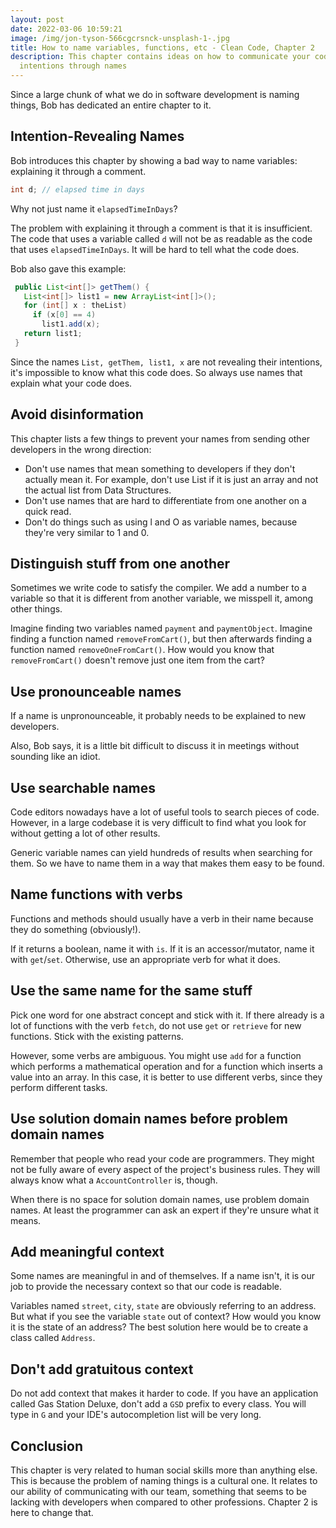 ```yaml
---
layout: post
date: 2022-03-06 10:59:21
image: /img/jon-tyson-566cgcrsnck-unsplash-1-.jpg
title: How to name variables, functions, etc - Clean Code, Chapter 2
description: This chapter contains ideas on how to communicate your code's
  intentions through names
---
```

Since a large chunk of what we do in software development is naming things, Bob has dedicated an entire chapter to it.

## Intention-Revealing Names

Bob introduces this chapter by showing a bad way to name variables: explaining it through a comment.

```java
int d; // elapsed time in days
```

Why not just name it `elapsedTimeInDays`?

The problem with explaining it through a comment is that it is insufficient. The code that uses a variable called `d` will not be as readable as the code that uses `elapsedTimeInDays`. It will be hard to tell what the code does.

Bob also gave this example:

```java
 public List<int[]> getThem() {
   List<int[]> list1 = new ArrayList<int[]>();
   for (int[] x : theList)
     if (x[0] == 4)
       list1.add(x);
   return list1;
 }
```

Since the names `List, getThem, list1, x` are not revealing their intentions, it's impossible to know what this code does. So always use names that explain what your code does.

## Avoid disinformation

This chapter lists a few things to prevent your names from sending other developers in the wrong direction:

* Don't use names that mean something to developers if they don't actually mean it. For example, don't use List if it is just an array and not the actual list from Data Structures.
* Don't use names that are hard to differentiate from one another on a quick read.
* Don't do things such as using l and O as variable names, because they're very similar to 1 and 0.

## Distinguish stuff from one another

Sometimes we write code to satisfy the compiler. We add a number to a variable so that it is different from another variable, we misspell it, among other things.

Imagine finding two variables named `payment` and `paymentObject`. Imagine finding a function named `removeFromCart()`, but then afterwards finding a function named `removeOneFromCart()`. How would you know that `removeFromCart()` doesn't remove just one item from the cart?

## Use pronounceable names

If a name is unpronounceable, it probably needs to be explained to new developers.

Also, Bob says, it is a little bit difficult to discuss it in meetings without sounding like an idiot.

## Use searchable names

Code editors nowadays have a lot of useful tools to search pieces of code. However, in a large codebase it is very difficult to find what you look for without getting a lot of other results.

Generic variable names can yield hundreds of results when searching for them. So we have to name them in a way that makes them easy to be found.

## Name functions with verbs

Functions and methods should usually have a verb in their name because they do something (obviously!).

If it returns a boolean, name it with `is`. If it is an accessor/mutator, name it with `get`/`set`. Otherwise, use an appropriate verb for what it does.

## Use the same name for the same stuff

Pick one word for one abstract concept and stick with it. If there already is a lot of functions with the verb `fetch`, do not use `get` or `retrieve` for new functions. Stick with the existing patterns.

However, some verbs are ambiguous. You might use `add` for a function which performs a mathematical operation and for a function which inserts a value into an array. In this case, it is better to use different verbs, since they perform different tasks.

## Use solution domain names before problem domain names

Remember that people who read your code are programmers. They might not be fully aware of every aspect of the project's business rules. They will always know what a `AccountController` is, though.

When there is no space for solution domain names, use problem domain names. At least the programmer can ask an expert if they're unsure what it means.

## Add meaningful context

Some names are meaningful in and of themselves. If a name isn't, it is our job to provide the necessary context so that our code is readable.

Variables named `street`, `city`, `state` are obviously referring to an address. But what if you see the variable `state` out of context? How would you know it is the state of an address? The best solution here would be to create a class called `Address`.

## Don't add gratuitous context

Do not add context that makes it harder to code. If you have an application called Gas Station Deluxe, don't add a `GSD` prefix to every class. You will type in `G` and your IDE's autocompletion list will be very long.

## Conclusion

This chapter is very related to human social skills more than anything else. This is because the problem of naming things is a cultural one. It relates to our ability of communicating with our team, something that seems to be lacking with developers when compared to other professions. Chapter 2 is here to change that.